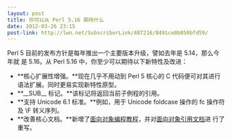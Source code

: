 ```yaml
---
layout: post
title: 你可以从 Perl 5.16 期待什么
date: 2012-03-26 23:15
post-link: http://lwn.net/SubscriberLink/487216/8491ce8b050bfd59/
---
```


Perl 5 目前的发布方针是每年推出一个主要版本升级，譬如去年是 5.14，那么今年就
是 5.16。从 Perl 5.16 中，你至少可以期待以下新特性及改进：

+ **核心扩展性增强。**现在几乎不用动到 Perl 5 核心的 C
  代码便可对其进行语法扩展。同时更易实现新特性原型。
+ **\_\_SUB__ 标记。**该标记将返回当前子例程的引用。
+ **支持 Unicode 6.1 标准。**例如，用于 Unicode foldcase 操作的 fc 操作符及
  \F 转义序列。
+ **改善核心文档。**新增了[面向对象编程教程][1]，并对[面向对象引用文档][2]进
  行了重写。

[1]: http://search.cpan.org/~abigail/perl-5.15.9/pod/perlootut.pod
[2]: http://search.cpan.org/~corion/perl-5.15.8/pod/perlobj.pod
